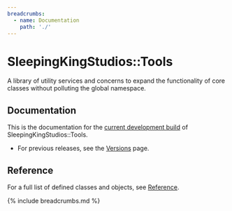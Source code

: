 ```yaml
---
breadcrumbs:
  - name: Documentation
    path: './'
---
```


# SleepingKingStudios::Tools

A library of utility services and concerns to expand the functionality of core classes without polluting the global namespace.

## Documentation

This is the documentation for the [current development build](https://github.com/sleepingkingstudios/sleeping_king_studios-tools) of SleepingKingStudios::Tools.

<!-- - For the most recent release, see [Version 0.1]({{site.baseurl}}/versions/0.1). -->
- For previous releases, see the [Versions]({{site.baseurl}}/versions) page.

## Reference

For a full list of defined classes and objects, see [Reference](./reference).

{% include breadcrumbs.md %}
